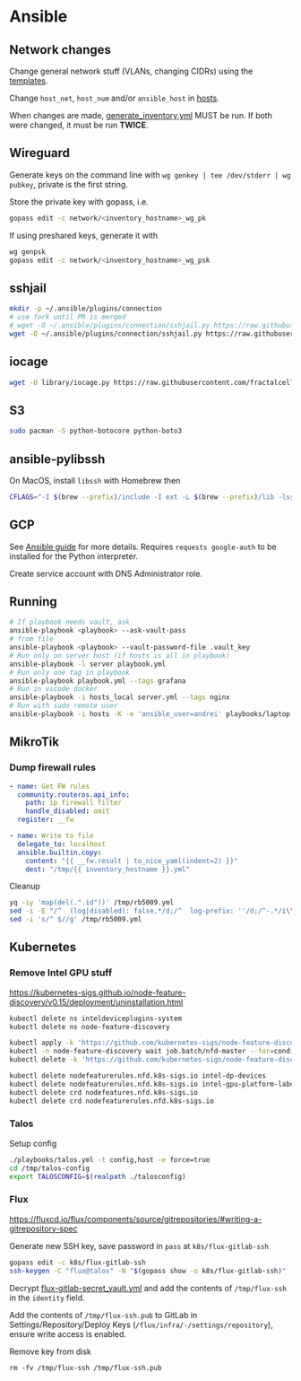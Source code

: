 # Ansible

## Network changes

Change general network stuff (VLANs, changing CIDRs) using the [templates](./files/inventory).

Change `host_net`, `host_num` and/or `ansible_host` in [hosts](./inventory/hosts).

When changes are made, [generate_inventory.yml](./playbooks/generate_inventory.yml) MUST be run.
If both were changed, it must be run **TWICE**.

## Wireguard

Generate keys on the command line with `wg genkey | tee /dev/stderr | wg pubkey`, private is the first string.

Store the private key with gopass, i.e.

```sh
gopass edit -c network/<inventory_hostname>_wg_pk
```

If using preshared keys, generate it with

```sh
wg genpsk
gopass edit -c network/<inventory_hostname>_wg_psk
```

## sshjail

```sh
mkdir -p ~/.ansible/plugins/connection
# use fork until PR is merged
# wget -O ~/.ansible/plugins/connection/sshjail.py https://raw.githubusercontent.com/austinhyde/ansible-sshjail/master/sshjail.py
wget -O ~/.ansible/plugins/connection/sshjail.py https://raw.githubusercontent.com/nerzhul/ansible-sshjail/patch-1/sshjail.py
```

## iocage

```sh
wget -O library/iocage.py https://raw.githubusercontent.com/fractalcells/ansible-iocage/master/iocage.py
```

## S3

```sh
sudo pacman -S python-botocore python-boto3
```

## ansible-pylibssh

On MacOS, install `libssh` with Homebrew then

```sh
CFLAGS="-I $(brew --prefix)/include -I ext -L $(brew --prefix)/lib -lssh" pip install ansible-pylibssh
```

## GCP

See [Ansible guide](https://docs.ansible.com/ansible/latest/scenario_guides/guide_gce.html) for more details.
Requires `requests google-auth` to be installed for the Python interpreter.

Create service account with DNS Administrator role.

## Running

```sh
# If playbook needs vault, ask
ansible-playbook <playbook> --ask-vault-pass
# from file
ansible-playbook <playbook> --vault-password-file .vault_key
# Run only on server host (if hosts is all in playbook)
ansible-playbook -l server playbook.yml
# Run only one tag in playbook
ansible-playbook playbook.yml --tags grafana
# Run in vscode docker
ansible-playbook -i hosts_local server.yml --tags nginx
# Run with sudo remote user
ansible-playbook -i hosts -K -e 'ansible_user=andrei' playbooks/laptop.yml --diff --check --tags laptop
```

## MikroTik

### Dump firewall rules

```yml
- name: Get FW rules
  community.routeros.api_info:
    path: ip firewall filter
    handle_disabled: omit
  register: __fw

- name: Write to file
  delegate_to: localhost
  ansible.builtin.copy:
    content: "{{ __fw.result | to_nice_yaml(indent=2) }}"
    dest: "/tmp/{{ inventory_hostname }}.yml"
```

Cleanup

```sh
yq -iy 'map(del(.".id"))' /tmp/rb5009.yml
sed -i -E "/^  (log|disabled): false.*/d;/^  log-prefix: ''/d;/^-.*/i\\ " /tmp/rb5009.yml
sed -i 's/^ $//g' /tmp/rb5009.yml
```

## Kubernetes

### Remove Intel GPU stuff

https://kubernetes-sigs.github.io/node-feature-discovery/v0.15/deployment/uninstallation.html

```sh
kubectl delete ns inteldeviceplugins-system
kubectl delete ns node-feature-discovery

kubectl apply -k 'https://github.com/kubernetes-sigs/node-feature-discovery/deployment/overlays/prune?ref=v0.15.4'
kubectl -n node-feature-discovery wait job.batch/nfd-master --for=condition=complete
kubectl delete -k 'https://github.com/kubernetes-sigs/node-feature-discovery/deployment/overlays/prune?ref=v0.15.4'

kubectl delete nodefeaturerules.nfd.k8s-sigs.io intel-dp-devices
kubectl delete nodefeaturerules.nfd.k8s-sigs.io intel-gpu-platform-labeling
kubectl delete crd nodefeatures.nfd.k8s-sigs.io
kubectl delete crd nodefeaturerules.nfd.k8s-sigs.io
```

### Talos

Setup config

```sh
./playbooks/talos.yml -t config,host -e force=true
cd /tmp/talos-config
export TALOSCONFIG=$(realpath ./talosconfig)
```

### Flux

https://fluxcd.io/flux/components/source/gitrepositories/#writing-a-gitrepository-spec

Generate new SSH key, save password in `pass` at `k8s/flux-gitlab-ssh`

```sh
gopass edit -c k8s/flux-gitlab-ssh
ssh-keygen -C "flux@talos" -N "$(gopass show -o k8s/flux-gitlab-ssh)" -t ed25519 -f /tmp/flux-ssh
```

Decrypt [flux-gitlab-secret_vault.yml](./files/talos/flux-gitlab-secret_vault.yml) and add the contents of `/tmp/flux-ssh`
in the `identity` field.

Add the contents of `/tmp/flux-ssh.pub` to GitLab in Settings/Repository/Deploy Keys (`/flux/infra/-/settings/repository`), ensure write access is enabled.

Remove key from disk

```
rm -fv /tmp/flux-ssh /tmp/flux-ssh.pub
```
